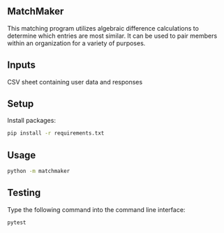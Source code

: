 ## MatchMaker
 
This matching program utilizes algebraic difference calculations to determine which entries are most
similar. It can be used to pair members within an organization for a variety of purposes.

## Inputs
CSV sheet containing user data and responses

## Setup

Install packages:

```sh
pip install -r requirements.txt
```

## Usage
```sh
python -m matchmaker
```

## Testing
Type the following command into the command line interface:
```sh
pytest
```
